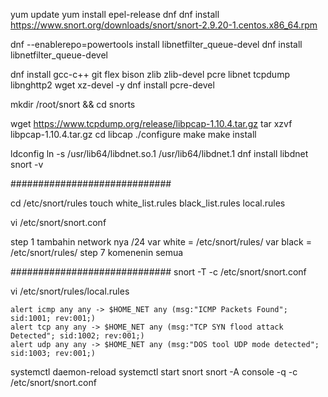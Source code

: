 yum update
yum install epel-release dnf
dnf install https://www.snort.org/downloads/snort/snort-2.9.20-1.centos.x86_64.rpm

dnf --enablerepo=powertools install libnetfilter_queue-devel
dnf install libnetfilter_queue-devel

dnf install gcc-c++ git flex bison zlib zlib-devel pcre libnet tcpdump libnghttp2 wget xz-devel -y
dnf install pcre-devel

mkdir /root/snort && cd snorts

wget https://www.tcpdump.org/release/libpcap-1.10.4.tar.gz
tar xzvf libpcap-1.10.4.tar.gz
cd libcap
./configure
make
make install

ldconfig
ln -s /usr/lib64/libdnet.so.1 /usr/lib64/libdnet.1
dnf install libdnet
snort -v

#############################

cd /etc/snort/rules
touch white_list.rules black_list.rules local.rules

vi /etc/snort/snort.conf

step 1 tambahin network nya /24
        var white = /etc/snort/rules/
        var black = /etc/snort/rules/
step 7 komenenin semua

#############################
snort -T -c /etc/snort/snort.conf

vi /etc/snort/rules/local.rules
```
alert icmp any any -> $HOME_NET any (msg:"ICMP Packets Found"; sid:1001; rev:001;)
alert tcp any any -> $HOME_NET any (msg:"TCP SYN flood attack Detected"; sid:1002; rev:001;)
alert udp any any -> $HOME_NET any (msg:"DOS tool UDP mode detected"; sid:1003; rev:001;)
```

systemctl daemon-reload
systemctl start snort
snort -A console -q -c /etc/snort/snort.conf